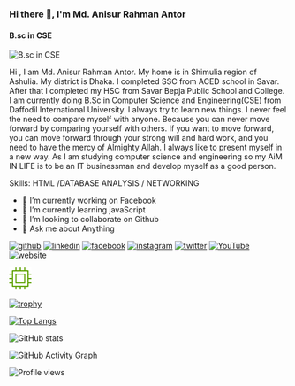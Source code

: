 
### Hi there 👋, I'm Md. Anisur Rahman Antor
#### B.sc in CSE
![B.sc in CSE](https://scontent.fdac135-1.fna.fbcdn.net/v/t39.30808-6/352702439_828994191418488_1968319663833587503_n.jpg?stp=dst-jpg_s960x960&_nc_cat=103&ccb=1-7&_nc_sid=e3f864&_nc_eui2=AeEaFoHaNmRnE6SC7WMZ_Y_vZAjcELNVmjJkCNwQs1WaMqjFzUAbQPr9xfr_ol4t9CKqzYdfKkJGc1prJnuOOlZo&_nc_ohc=MsPsE9sVlwkAX-72rAA&_nc_ht=scontent.fdac135-1.fna&oh=00_AfCFpTD_JVPpLb2swGT_0O0bYTh6lVLsvmqHmE3px3fjdQ&oe=64872354)

Hi , I am Md. Anisur Rahman Antor.  My home is in Shimulia region of Ashulia. My district is Dhaka.  I completed SSC from ACED school in Savar.  After that I completed my HSC from Savar Bepja Public School and College.  I am currently doing B.Sc in Computer Science and Engineering(CSE) from Daffodil International University.  I always try to learn new things. I never feel the need to compare myself with anyone.  Because you can never move forward by comparing yourself with others.  If you want to move forward, you can move forward through your strong will and hard work, and you need to have the mercy of Almighty Allah. I always like to present myself in a new way.  As I am studying computer science and engineering so my AiM IN LIFE is to be an IT businessman and develop myself as a good person.

Skills: HTML /DATABASE ANALYSIS / NETWORKING 

- 🔭 I’m currently working on Facebook 
- 🌱 I’m currently learning javaScript 
- 👯 I’m looking to collaborate on Github 
- 💬 Ask me about Anything  


[<img src='https://cdn.jsdelivr.net/npm/simple-icons@3.0.1/icons/github.svg' alt='github' height='40'>](https://github.com/anisurantor)  [<img src='https://cdn.jsdelivr.net/npm/simple-icons@3.0.1/icons/linkedin.svg' alt='linkedin' height='40'>](https://www.linkedin.com/in/anisurantor/)  [<img src='https://cdn.jsdelivr.net/npm/simple-icons@3.0.1/icons/facebook.svg' alt='facebook' height='40'>](https://www.facebook.com/AnisurAntor.me)  [<img src='https://cdn.jsdelivr.net/npm/simple-icons@3.0.1/icons/instagram.svg' alt='instagram' height='40'>](https://www.instagram.com/anisurantor.me/)  [<img src='https://cdn.jsdelivr.net/npm/simple-icons@3.0.1/icons/twitter.svg' alt='twitter' height='40'>](https://twitter.com/AnisurAntor_me)  [<img src='https://cdn.jsdelivr.net/npm/simple-icons@3.0.1/icons/youtube.svg' alt='YouTube' height='40'>](https://www.youtube.com/channel/MdanisurRahmanAntor--)  [<img src='https://cdn.jsdelivr.net/npm/simple-icons@3.0.1/icons/icloud.svg' alt='website' height='40'>](sites.google.com/diu.edu.bd/anisurantor/home?authuser=0)  

<a href='https://docs.github.com/en/developers'><img src='https://raw.githubusercontent.com/acervenky/animated-github-badges/master/assets/devbadge.gif' width='40' height='40'></a> 

[![trophy](https://github-profile-trophy.vercel.app/?username=anisurantor)](https://github.com/ryo-ma/github-profile-trophy)

[![Top Langs](https://github-readme-stats.vercel.app/api/top-langs/?username=anisurantor)](https://github.com/anuraghazra/github-readme-stats)

![GitHub stats](https://github-readme-stats.vercel.app/api?username=anisurantor&show_icons=true)  

![GitHub Activity Graph](https://activity-graph.herokuapp.com/graph?username=anisurantor)  

![Profile views](https://gpvc.arturio.dev/anisurantor)  
